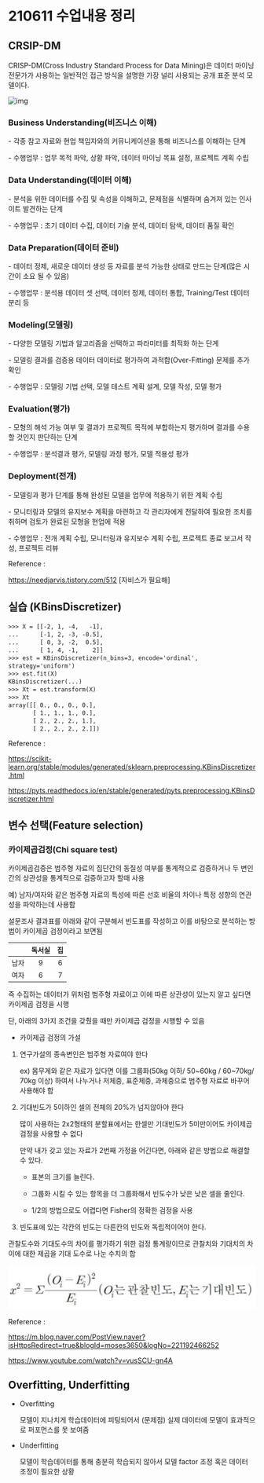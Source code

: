 # 210611 수업내용 정리

## CRSIP-DM

CRISP-DM(Cross Industry Standard Process for Data Mining)은 데이터 마이닝 전문가가 사용하는 일반적인 접근 방식을 설명한 가장 널리 사용되는 공개 표준 분석 모델이다.



![img](https://t1.daumcdn.net/cfile/tistory/995900485E92A59B1B)

### Business Understanding(비즈니스 이해)

\- 각종 참고 자료와 현업 책임자와의 커뮤니케이션을 통해 비즈니스를 이해하는 단계

\- 수행업무 : 업무 목적 파악, 상황 파악, 데이터 마이닝 목표 설정, 프로젝트 계획 수립



### Data Understanding(데이터 이해)

\- 분석을 위한 데이터를 수집 및 속성을 이해하고, 문제점을 식별하며 숨겨져 있는 인사이트 발견하는 단계

\- 수행업무 : 초기 데이터 수집, 데이터 기술 분석, 데이터 탐색, 데이터 품질 확인



### Data Preparation(데이터 준비)

\- 데이터 정제, 새로운 데이터 생성 등 자료를 분석 가능한 상태로 만드는 단계(많은 시간이 소요 될 수 있음)

\- 수행업무 : 분석용 데이터 셋 선택, 데이터 정제, 데이터 통합, Training/Test 데이터 분리 등



### Modeling(모델링)

\- 다양한 모델링 기법과 알고리즘을 선택하고 파라미터를 최적화 하는 단계

\- 모델링 결과를 검증용 데이터 데이터로 평가하여 과적합(Over-Fitting) 문제를 추가 확인

\- 수행업무 : 모델링 기법 선택, 모델 테스트 계획 설계, 모델 작성, 모델 평가



### Evaluation(평가)

\- 모형의 해석 가능 여부 및 결과가 프로젝트 목적에 부합하는지 평가하며 결과를 수용할 것인지 판단하는 단계

\- 수행업무 : 분석결과 평가, 모델링 과정 평가, 모델 적용성 평가



### Deployment(전개)

\- 모델링과 평가 단계를 통해 완성된 모델을 업무에 적용하기 위한 계획 수립

\- 모니터링과 모델의 유지보수 계획을 마련하고 각 관리자에게 전달하여 필요한 조치를 취하며 검토가 완료된 모형을 현업에 적용

\- 수행업무 : 전개 계획 수립, 모니터링과 유지보수 계획 수립, 프로젝트 종료 보고서 작성, 프로젝트 리뷰



Reference :

https://needjarvis.tistory.com/512 [자비스가 필요해]



## 실습 (KBinsDiscretizer)

```
>>> X = [[-2, 1, -4,   -1],
...      [-1, 2, -3, -0.5],
...      [ 0, 3, -2,  0.5],
...      [ 1, 4, -1,    2]]
>>> est = KBinsDiscretizer(n_bins=3, encode='ordinal', strategy='uniform')
>>> est.fit(X)
KBinsDiscretizer(...)
>>> Xt = est.transform(X)
>>> Xt  
array([[ 0., 0., 0., 0.],
       [ 1., 1., 1., 0.],
       [ 2., 2., 2., 1.],
       [ 2., 2., 2., 2.]])
```

Reference :

https://scikit-learn.org/stable/modules/generated/sklearn.preprocessing.KBinsDiscretizer.html

https://pyts.readthedocs.io/en/stable/generated/pyts.preprocessing.KBinsDiscretizer.html



## 변수 선택(Feature selection)

### 카이제곱검정(Chi square test)

카이제곱검증은 범주형 자료의 집단간의 동질성 여부를 통계적으로 검증하거나 두 변인간의 상관성을 통계적으로 검증하고자 할때 사용

예) 남자/여자와 같은 범주형 자료의 특성에 따른 선호 비율의 차이나 특정 성향의 연관성을 파악하는데 사용함

설문조사 결과표를 아래와 같이 구분해서 빈도표를 작성하고 이를 바탕으로 분석하는 방법이 카이제곱 검정이라고 보면됨

|      | 독서실 |  집  |
| :--: | :----: | :--: |
| 남자 |   9    |  6   |
| 여자 |   6    |  7   |

즉 수집하는 데이터가 위처럼 범주형 자료이고 이에 따른 상관성이 있는지 알고 싶다면 카이제곱 검정을 시행

단, 아래의 3가지 조건을 갖췄을 때만 카이제곱 검정을 시행할 수 있음



- 카이제곱 검정의 가설

1. 연구가설의 종속변인은 범주형 자료여야 한다

   ex) 몸무게와 같은 자료가 있다면 이를 그룹화(50kg 이하/ 50~60kg / 60~70kg/ 70kg 이상) 하여서 나누거나 저체중, 표준체중, 과체중으로 범주형 자료로 바꾸어 사용해야 함

2. 기대빈도가 5이하인 셀의 전체의 20%가 넘지않아야 한다

   많이 사용하는 2x2형태의 분할표에서는 한셀만 기대빈도가 5미만이어도 카이제곱 검정을 사용할 수 없다

   만약 내가 갖고 있는 자료가 2번째 가정을 어긴다면, 아래와 같은 방법으로 해결할 수 있다.

   - 표본의 크기를 늘린다.

   - 그룹화 시킬 수 있는 항목을 더 그룹화해서 빈도수가 낮은 낮은 셀을 줄인다.
   - 1/2의 방법으로도 어렵다면 Fisher의 정확한 검정을 사용

3. 빈도표에 있는 각칸의 빈도는 다른칸의 빈도와 독립적이어야 한다.

관찰도수와 기대도수의 차이를 평가하기 위한 검정 통계량이므로 관찰치와 기대치의 차이에 대한 제곱을 기대 도수로 나눈 수치의 합

![image-20210611171325139](readme.assets/image-20210611171325139.png)



Reference :

https://m.blog.naver.com/PostView.naver?isHttpsRedirect=true&blogId=moses3650&logNo=221192466252

https://www.youtube.com/watch?v=vusSCU-gn4A



## Overfitting, Underfitting

- Overfitting

  모델이 지나치게 학습데이터에 피팅되어서 (문제점) 실제 데이터에 모델이 효과적으로 퍼포먼스를 못 보여줌

- Underfitting

  모델이 학습데이터를 통해 충분히 학습되지 않아서 모델 factor 조정 혹은 데이터 조정이 필요한 상황

